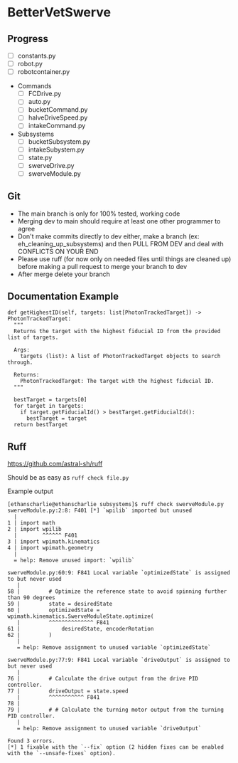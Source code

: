 # BetterVetSwerve

## Progress
- [ ] constants.py
- [ ] robot.py
- [ ] robotcontainer.py
- Commands
  - [ ] FCDrive.py
  - [ ] auto.py
  - [ ] bucketCommand.py
  - [ ] halveDriveSpeed.py
  - [ ] intakeCommand.py
- Subsystems
  - [ ] bucketSubsystem.py
  - [ ] intakeSubystem.py
  - [ ] state.py
  - [ ] swerveDrive.py
  - [ ] swerveModule.py

## Git
* The main branch is only for 100% tested, working code
* Merging dev to main should require at least one other programmer to agree
* Don't make commits directly to dev either, make a branch (ex: eh_cleaning_up_subsystems) and then PULL FROM DEV and deal with CONFLICTS ON YOUR END
* Please use ruff (for now only on needed files until things are cleaned up) before making a pull request to merge your branch to dev
* After merge delete your branch

## Documentation Example
```
def getHighestID(self, targets: list[PhotonTrackedTarget]) -> PhotonTrackedTarget:
  """
  Returns the target with the highest fiducial ID from the provided list of targets.
 
  Args:
    targets (list): A list of PhotonTrackedTarget objects to search through.

  Returns:
    PhotonTrackedTarget: The target with the highest fiducial ID.
  """

  bestTarget = targets[0]
  for target in targets:
    if target.getFiducialId() > bestTarget.getFiducialId():
      bestTarget = target
  return bestTarget
```

## Ruff
https://github.com/astral-sh/ruff

Should be as easy as `ruff check file.py`

Example output
```
[ethanscharlie@ethanscharlie subsystems]$ ruff check swerveModule.py 
swerveModule.py:2:8: F401 [*] `wpilib` imported but unused
  |
1 | import math
2 | import wpilib
  |        ^^^^^^ F401
3 | import wpimath.kinematics
4 | import wpimath.geometry
  |
  = help: Remove unused import: `wpilib`

swerveModule.py:60:9: F841 Local variable `optimizedState` is assigned to but never used
   |
58 |         # Optimize the reference state to avoid spinning further than 90 degrees
59 |         state = desiredState
60 |         optimizedState = wpimath.kinematics.SwerveModuleState.optimize(
   |         ^^^^^^^^^^^^^^ F841
61 |             desiredState, encoderRotation
62 |         )
   |
   = help: Remove assignment to unused variable `optimizedState`

swerveModule.py:77:9: F841 Local variable `driveOutput` is assigned to but never used
   |
76 |         # Calculate the drive output from the drive PID controller.
77 |         driveOutput = state.speed
   |         ^^^^^^^^^^^ F841
78 | 
79 |         # # Calculate the turning motor output from the turning PID controller.
   |
   = help: Remove assignment to unused variable `driveOutput`

Found 3 errors.
[*] 1 fixable with the `--fix` option (2 hidden fixes can be enabled with the `--unsafe-fixes` option).

```
